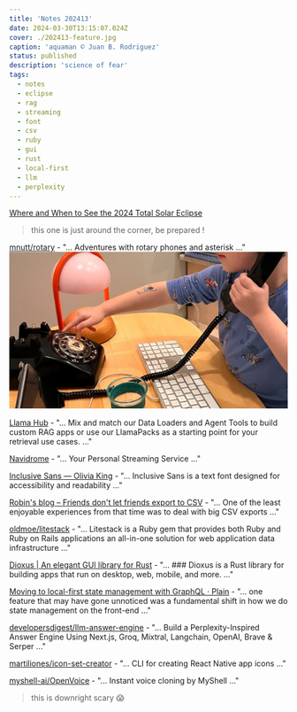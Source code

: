 ```yaml
---
title: 'Notes 202413'
date: 2024-03-30T13:15:07.024Z
cover: ./202413-feature.jpg
caption: 'aquaman © Juan B. Rodriguez'
status: published
description: 'science of fear'
tags:
  - notes
  - eclipse
  - rag
  - streaming
  - font
  - csv
  - ruby
  - gui
  - rust
  - local-first
  - llm
  - perplexity
---
```


[Where and When to See the 2024 Total Solar Eclipse](https://mossandfog.com/where-and-when-to-see-the-2024-total-solar-eclipse/)

> this one is just around the corner, be prepared !

[mnutt/rotary](https://github.com/mnutt/rotary) - "... Adventures with rotary phones and asterisk ..."
![header](header.jpg)

[Llama Hub](https://llamahub.ai/?tab=tools) - "... Mix and match our Data Loaders and Agent Tools to build custom RAG apps or use our LlamaPacks as a starting point for your retrieval use cases. ..."

[Navidrome](https://www.navidrome.org/) - "... Your Personal Streaming Service ..."

[Inclusive Sans — Olivia King](https://www.oliviaking.com/inclusive-sans?ref=sidebar) - "... Inclusive Sans is a text font designed for accessibility and readability ..."

[Robin's blog – Friends don't let friends export to CSV](https://kaveland.no/friends-dont-let-friends-export-to-csv.html) - "... One of the least enjoyable experiences from that time was to deal with big CSV exports ..."

[oldmoe/litestack](https://github.com/oldmoe/litestack) - "... Litestack is a Ruby gem that provides both Ruby and Ruby on Rails applications an all-in-one solution for web application data infrastructure ..."

[Dioxus | An elegant GUI library for Rust](https://dioxuslabs.com/) - "... ### Dioxus is a Rust library for building apps that run on desktop, web, mobile, and more. ..."

[Moving to local-first state management with GraphQL · Plain](https://www.plain.com/blog/moving-to-local-first-state-management) - "... one feature that may have gone unnoticed was a fundamental shift in how we do state management on the front-end ..."

[developersdigest/llm-answer-engine](https://github.com/developersdigest/llm-answer-engine?tab=readme-ov-file) - "... Build a Perplexity-Inspired Answer Engine Using Next.js, Groq, Mixtral, Langchain, OpenAI, Brave & Serper ..."

[martiliones/icon-set-creator](https://github.com/martiliones/icon-set-creator) - "... CLI for creating React Native app icons ..."

[myshell-ai/OpenVoice](https://github.com/myshell-ai/OpenVoice?tab=readme-ov-file) - "... Instant voice cloning by MyShell ..."

> this is downright scary 😱

